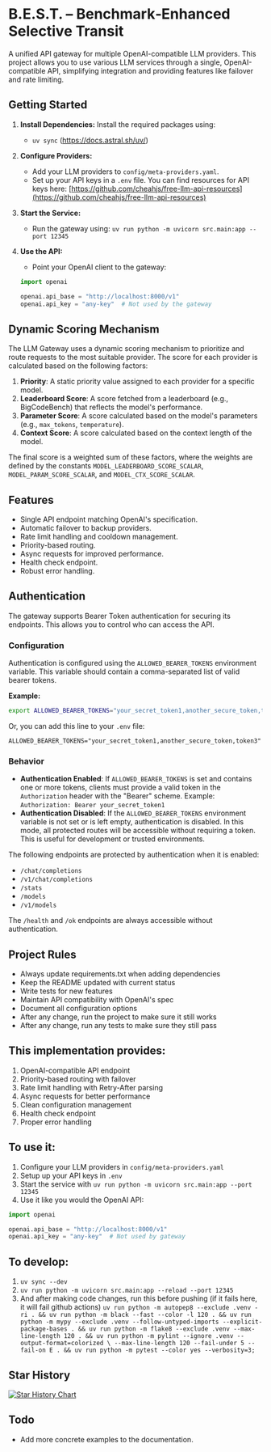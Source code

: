 # B.E.S.T. – Benchmark‑Enhanced Selective Transit

A unified API gateway for multiple OpenAI-compatible LLM providers. This project allows you to use various LLM services
through a single, OpenAI-compatible API, simplifying integration and providing features like failover and rate limiting.

## Getting Started

1. **Install Dependencies:** Install the required packages using:
    - `uv sync` (https://docs.astral.sh/uv/)

2. **Configure Providers:**
    - Add your LLM providers to `config/meta-providers.yaml`.
    - Set up your API keys in a `.env` file. You can find resources for API keys
      here: [https://github.com/cheahjs/free-llm-api-resources](https://github.com/cheahjs/free-llm-api-resources)

3. **Start the Service:**
    - Run the gateway using: `uv run python -m uvicorn src.main:app --port 12345`

4. **Use the API:**
    - Point your OpenAI client to the gateway:
    ```python
    import openai

    openai.api_base = "http://localhost:8000/v1"
    openai.api_key = "any-key"  # Not used by the gateway
    ```

## Dynamic Scoring Mechanism

The LLM Gateway uses a dynamic scoring mechanism to prioritize and route requests to the most suitable provider. The score for each provider is calculated based on the following factors:

1. **Priority**: A static priority value assigned to each provider for a specific model.
2. **Leaderboard Score**: A score fetched from a leaderboard (e.g., BigCodeBench) that reflects the model's performance.
3. **Parameter Score**: A score calculated based on the model's parameters (e.g., `max_tokens`, `temperature`).
4. **Context Score**: A score calculated based on the context length of the model.

The final score is a weighted sum of these factors, where the weights are defined by the constants `MODEL_LEADERBOARD_SCORE_SCALAR`, `MODEL_PARAM_SCORE_SCALAR`, and `MODEL_CTX_SCORE_SCALAR`.

## Features

- Single API endpoint matching OpenAI's specification.
- Automatic failover to backup providers.
- Rate limit handling and cooldown management.
- Priority-based routing.
- Async requests for improved performance.
- Health check endpoint.
- Robust error handling.

## Authentication

The gateway supports Bearer Token authentication for securing its endpoints. This allows you to control who can access the API.

### Configuration

Authentication is configured using the `ALLOWED_BEARER_TOKENS` environment variable. This variable should contain a comma-separated list of valid bearer tokens.

**Example:**

```bash
export ALLOWED_BEARER_TOKENS="your_secret_token1,another_secure_token,token3"
```

Or, you can add this line to your `.env` file:

```
ALLOWED_BEARER_TOKENS="your_secret_token1,another_secure_token,token3"
```

### Behavior

-   **Authentication Enabled**: If `ALLOWED_BEARER_TOKENS` is set and contains one or more tokens, clients must provide a valid token in the `Authorization` header with the "Bearer" scheme.
    Example: `Authorization: Bearer your_secret_token1`
-   **Authentication Disabled**: If the `ALLOWED_BEARER_TOKENS` environment variable is not set or is left empty, authentication is disabled. In this mode, all protected routes will be accessible without requiring a token. This is useful for development or trusted environments.

The following endpoints are protected by authentication when it is enabled:
- `/chat/completions`
- `/v1/chat/completions`
- `/stats`
- `/models`
- `/v1/models`

The `/health` and `/ok` endpoints are always accessible without authentication.

## **Project Rules**

- Always update requirements.txt when adding dependencies
- Keep the README updated with current status
- Write tests for new features
- Maintain API compatibility with OpenAI's spec
- Document all configuration options
- After any change, run the project to make sure it still works
- After any change, run any tests to make sure they still pass

## This implementation provides:

1. OpenAI-compatible API endpoint
2. Priority-based routing with failover
3. Rate limit handling with Retry-After parsing
4. Async requests for better performance
5. Clean configuration management
6. Health check endpoint
7. Proper error handling

## To use it:

1. Configure your LLM providers in `config/meta-providers.yaml`
2. Setup up your API keys in `.env`
3. Start the service with `uv run python -m uvicorn src.main:app --port 12345`
4. Use it like you would the OpenAI API:

```python
import openai

openai.api_base = "http://localhost:8000/v1"
openai.api_key = "any-key"  # Not used by gateway
```

## To develop:

1. `uv sync --dev`
2. `uv run python -m uvicorn src.main:app --reload --port 12345`
3. And after making code changes, run this before pushing (if it fails here, it will fail github actions) `uv run python -m autopep8 --exclude .venv -ri . && uv run python -m black --fast --color -l 120 . && uv run python -m mypy --exclude .venv --follow-untyped-imports --explicit-package-bases . && uv run python -m flake8 --exclude .venv --max-line-length 120 . && uv run python -m pylint --ignore .venv --output-format=colorized \
          --max-line-length 120 --fail-under 5 --fail-on E . && uv run python -m pytest --color yes --verbosity=3;`

## Star History

[![Star History Chart](https://api.star-history.com/svg?repos=n00b001/BEST&type=Date)](https://www.star-history.com/#n00b001/BEST&Date)

## Todo

- Add more concrete examples to the documentation.
